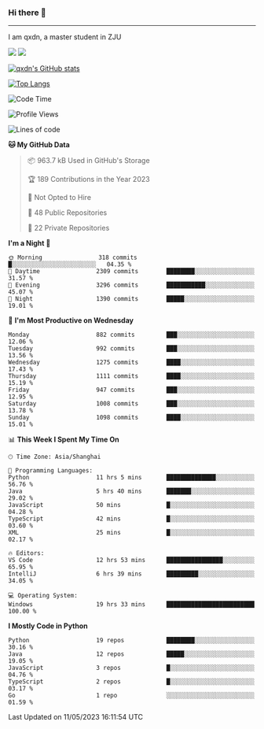 ### Hi there 👋
---

I am qxdn, a master student in ZJU

[![](https://img.shields.io/badge/blog-qxdn-brightgreen?style=for-the-badge&logo=hexo)](https://qianxu.run) [![](https://img.shields.io/badge/bilibili-qxdn-ff69b4?style=for-the-badge&logo=Bilibili)](https://space.bilibili.com/11674667)


[![qxdn's GitHub stats](https://github-readme-stats.vercel.app/api?username=qxdn&count_private=true&show_icons=true)](https://github.com/qxdn)

[![Top Langs](https://github-readme-stats.vercel.app/api/top-langs/?username=qxdn&layout=compact)](https://github.com/qxdn)

<!--START_SECTION:waka-->
![Code Time](http://img.shields.io/badge/Code%20Time-1%2C032%20hrs%2023%20mins-blue)

![Profile Views](http://img.shields.io/badge/Profile%20Views-5-blue)

![Lines of code](https://img.shields.io/badge/From%20Hello%20World%20I%27ve%20Written-10.5%20million%20lines%20of%20code-blue)

**🐱 My GitHub Data** 

> 📦 963.7 kB Used in GitHub's Storage 
 > 
> 🏆 189 Contributions in the Year 2023
 > 
> 🚫 Not Opted to Hire
 > 
> 📜 48 Public Repositories 
 > 
> 🔑 22 Private Repositories 
 > 
**I'm a Night 🦉** 

```text
🌞 Morning                318 commits         █░░░░░░░░░░░░░░░░░░░░░░░░   04.35 % 
🌆 Daytime                2309 commits        ████████░░░░░░░░░░░░░░░░░   31.57 % 
🌃 Evening                3296 commits        ███████████░░░░░░░░░░░░░░   45.07 % 
🌙 Night                  1390 commits        █████░░░░░░░░░░░░░░░░░░░░   19.01 % 
```
📅 **I'm Most Productive on Wednesday** 

```text
Monday                   882 commits         ███░░░░░░░░░░░░░░░░░░░░░░   12.06 % 
Tuesday                  992 commits         ███░░░░░░░░░░░░░░░░░░░░░░   13.56 % 
Wednesday                1275 commits        ████░░░░░░░░░░░░░░░░░░░░░   17.43 % 
Thursday                 1111 commits        ████░░░░░░░░░░░░░░░░░░░░░   15.19 % 
Friday                   947 commits         ███░░░░░░░░░░░░░░░░░░░░░░   12.95 % 
Saturday                 1008 commits        ███░░░░░░░░░░░░░░░░░░░░░░   13.78 % 
Sunday                   1098 commits        ████░░░░░░░░░░░░░░░░░░░░░   15.01 % 
```


📊 **This Week I Spent My Time On** 

```text
🕑︎ Time Zone: Asia/Shanghai

💬 Programming Languages: 
Python                   11 hrs 5 mins       ██████████████░░░░░░░░░░░   56.76 % 
Java                     5 hrs 40 mins       ███████░░░░░░░░░░░░░░░░░░   29.02 % 
JavaScript               50 mins             █░░░░░░░░░░░░░░░░░░░░░░░░   04.28 % 
TypeScript               42 mins             █░░░░░░░░░░░░░░░░░░░░░░░░   03.60 % 
XML                      25 mins             █░░░░░░░░░░░░░░░░░░░░░░░░   02.17 % 

🔥 Editors: 
VS Code                  12 hrs 53 mins      ████████████████░░░░░░░░░   65.95 % 
IntelliJ                 6 hrs 39 mins       █████████░░░░░░░░░░░░░░░░   34.05 % 

💻 Operating System: 
Windows                  19 hrs 33 mins      █████████████████████████   100.00 % 
```

**I Mostly Code in Python** 

```text
Python                   19 repos            ████████░░░░░░░░░░░░░░░░░   30.16 % 
Java                     12 repos            █████░░░░░░░░░░░░░░░░░░░░   19.05 % 
JavaScript               3 repos             █░░░░░░░░░░░░░░░░░░░░░░░░   04.76 % 
TypeScript               2 repos             █░░░░░░░░░░░░░░░░░░░░░░░░   03.17 % 
Go                       1 repo              ░░░░░░░░░░░░░░░░░░░░░░░░░   01.59 % 
```




 Last Updated on 11/05/2023 16:11:54 UTC
<!--END_SECTION:waka-->

<!--
**qxdn/qxdn** is a ✨ _special_ ✨ repository because its `README.md` (this file) appears on your GitHub profile.

Here are some ideas to get you started:

- 🔭 I’m currently working on ...
- 🌱 I’m currently learning ...
- 👯 I’m looking to collaborate on ...
- 🤔 I’m looking for help with ...
- 💬 Ask me about ...
- 📫 How to reach me: ...
- 😄 Pronouns: ...
- ⚡ Fun fact: ...
-->
